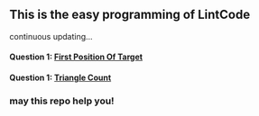 This is the easy programming of LintCode
-----

continuous updating...

#### Question 1: [First Position Of Target](./src/main/java/easy/firstPositionOfTarget/README.md)
#### Question 1: [Triangle Count](./src/main/java/easy/triangleCount/README.md)


### may this repo help you!